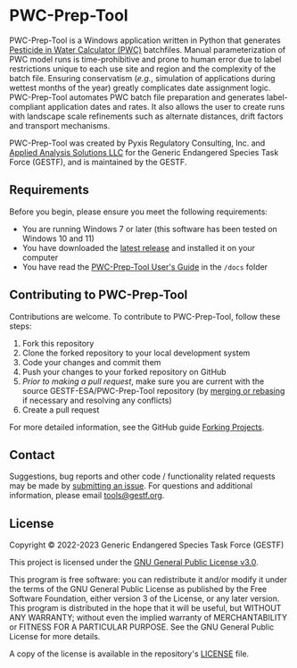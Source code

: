 # PWC-Prep-Tool

PWC-Prep-Tool is a Windows application written in Python that generates [Pesticide in Water Calculator (PWC)](https://www.epa.gov/pesticide-science-and-assessing-pesticide-risks/models-pesticide-risk-assessment#PWC) batchfiles.  Manual parameterization of PWC model runs is time-prohibitive and prone to human error due to label restrictions unique to each use site and region and the complexity of the batch file​.  Ensuring conservatism (_e.g._, simulation of applications during wettest months of the year) greatly complicates date assignment logic.  ​PWC-Prep-Tool automates PWC batch file preparation and generates label-compliant application dates and rates. It also allows the user to create runs with landscape scale refinements such as alternate distances, drift factors and transport mechanisms.

PWC-Prep-Tool was created by Pyxis Regulatory Consulting, Inc. and [Applied Analysis Solutions LLC](http://appliedanalysis.solutions/) for the Generic Endangered Species Task Force (GESTF), and is maintained by the GESTF.

## [](https://github.com/gestf-esa/pwc-tool/README.md#requirements)Requirements

Before you begin, please ensure you meet the following requirements:

-   You are running Windows 7 or later (this software has been tested on Windows 10 and 11)
-   You have downloaded the [latest release](https://github.com/GESTF-ESA/PWC-Prep-Tool/releases) and installed it on your computer
-   You have read the [PWC-Prep-Tool User's Guide](https://github.com/GESTF-ESA/PWC-Prep-Tool/docs/PWC-Prep-ToolUsersGuide.pdf) in the `/docs` folder

## [](https://github.com/gestf-esa/pwc-prep-tool/README.md#contributing-to-pwc-prep-tool)Contributing to PWC-Prep-Tool

Contributions are welcome.  To contribute to PWC-Prep-Tool, follow these steps:
1.  Fork this repository
2.  Clone the forked repository to your local development system
3.  Code your changes and commit them
4.  Push your changes to your forked repository on GitHub
5.  _Prior to making a pull request_, make sure you are current with the source GESTF-ESA/PWC-Prep-Tool repository (by [merging or rebasing](https://www.atlassian.com/git/tutorials/merging-vs-rebasing#the-golden-rule-of-rebasing) if necessary and resolving any conflicts)
6.  Create a pull request

For more detailed information, see the GitHub guide [Forking Projects](https://guides.github.com/activities/forking/).

## [](https://github.com/gestf-esa/pwc-prep-tool/README.md#contact)Contact

Suggestions, bug reports and other code / functionality related requests may be made by [submitting an issue](https://github.com/GESTF-ESA/PWC-Prep-Tool/issues).  For questions and additional information, please email [tools@gestf.org](mailto:tools@gestf.org).

## [](https://github.com/gestf-esa/pwc-prep-tool/README.md#license)License

Copyright &copy; 2022-2023 Generic Endangered Species Task Force (GESTF)

This project is licensed under the [GNU General Public License v3.0](https://github.com/GESTF-ESA/PWC-Prep-Tool/blob/main/LICENSE).

This program is free software: you can redistribute it and/or modify it under the terms of the GNU General Public License as published by the Free Software Foundation, either version 3 of the License, or any later version.  This program is distributed in the hope that it will be useful, but WITHOUT ANY WARRANTY; without even the implied warranty of 
MERCHANTABILITY or FITNESS FOR A PARTICULAR PURPOSE.  See the GNU General Public License for more details.

A copy of the license is available in the repository's [LICENSE](https://github.com/GESTF-ESA/PWC-Tool/LICENSE) file.
